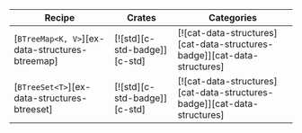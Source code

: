 | Recipe | Crates | Categories |
|--------|--------|------------|
| [`BTreeMap<K, V>`][ex-data-structures-btreemap] | [![std][c-std-badge]][c-std] | [![cat-data-structures][cat-data-structures-badge]][cat-data-structures] |
| [`BTreeSet<T>`][ex-data-structures-btreeset] | [![std][c-std-badge]][c-std] | [![cat-data-structures][cat-data-structures-badge]][cat-data-structures] |

<div class="hidden">
</div>
